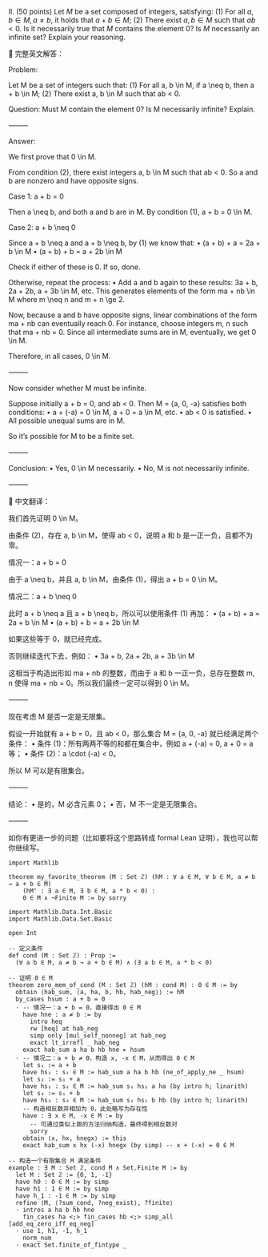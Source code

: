 II. (50 points) Let $M$ be a set composed of integers, satisfying:
(1) For all $a, b \in M, a \neq b$, it holds that $a+b \in M$;
(2) There exist $a, b \in M$ such that $a b < 0$.
Is it necessarily true that $M$ contains the element 0? Is $M$ necessarily an infinite set? Explain your reasoning.

🧠 完整英文解答：

Problem:

Let M be a set of integers such that:
(1) For all a, b \in M, if a \neq b, then a + b \in M;
(2) There exist a, b \in M such that ab < 0.

Question: Must M contain the element 0? Is M necessarily infinite? Explain.

⸻

Answer:

We first prove that 0 \in M.

From condition (2), there exist integers a, b \in M such that ab < 0. So a and b are nonzero and have opposite signs.

Case 1: a + b = 0

Then a \neq b, and both a and b are in M. By condition (1), a + b = 0 \in M.

Case 2: a + b \neq 0

Since a + b \neq a and a + b \neq b, by (1) we know that:
	•	(a + b) + a = 2a + b \in M
	•	(a + b) + b = a + 2b \in M

Check if either of these is 0. If so, done.

Otherwise, repeat the process:
	•	Add a and b again to these results:
3a + b, 2a + 2b, a + 3b \in M, etc.
This generates elements of the form ma + nb \in M where m \neq n and m + n \ge 2.

Now, because a and b have opposite signs, linear combinations of the form ma + nb can eventually reach 0. For instance, choose integers m, n such that ma + nb = 0. Since all intermediate sums are in M, eventually, we get 0 \in M.

Therefore, in all cases, 0 \in M.

⸻

Now consider whether M must be infinite.

Suppose initially a + b = 0, and ab < 0. Then M = \{a, 0, -a\} satisfies both conditions:
	•	a + (-a) = 0 \in M, a + 0 = a \in M, etc.
	•	ab < 0 is satisfied.
	•	All possible unequal sums are in M.

So it’s possible for M to be a finite set.

⸻

Conclusion:
	•	Yes, 0 \in M necessarily.
	•	No, M is not necessarily infinite.

⸻

🧾 中文翻译：

我们首先证明 0 \in M。

由条件 (2)，存在 a, b \in M，使得 ab < 0，说明 a 和 b 是一正一负，且都不为零。

情况一：a + b = 0

由于 a \neq b，并且 a, b \in M，由条件 (1)，得出 a + b = 0 \in M。

情况二：a + b \neq 0

此时 a + b \neq a 且 a + b \neq b，所以可以使用条件 (1) 再加：
	•	(a + b) + a = 2a + b \in M
	•	(a + b) + b = a + 2b \in M

如果这些等于 0，就已经完成。

否则继续迭代下去，例如：
	•	3a + b, 2a + 2b, a + 3b \in M

这相当于构造出形如 ma + nb 的整数，而由于 a 和 b 一正一负，总存在整数 m, n 使得 ma + nb = 0。所以我们最终一定可以得到 0 \in M。

⸻

现在考虑 M 是否一定是无限集。

假设一开始就有 a + b = 0，且 ab < 0，那么集合 M = \{a, 0, -a\} 就已经满足两个条件：
	•	条件 (1)：所有两两不等的和都在集合中，例如 a + (-a) = 0, a + 0 = a 等；
	•	条件 (2)：a \cdot (-a) < 0。

所以 M 可以是有限集合。

⸻

结论：
	•	是的，M 必含元素 0；
	•	否，M 不一定是无限集合。

⸻

如你有更进一步的问题（比如要将这个思路转成 formal Lean 证明），我也可以帮你继续写。

```
import Mathlib

theorem my_favorite_theorem (M : Set ℤ) (hM : ∀ a ∈ M, ∀ b ∈ M, a ≠ b → a + b ∈ M)
    (hM' : ∃ a ∈ M, ∃ b ∈ M, a * b < 0) :
    0 ∈ M ∧ ¬Finite M := by sorry
```


```
import Mathlib.Data.Int.Basic
import Mathlib.Data.Set.Basic

open Int

-- 定义条件
def cond (M : Set ℤ) : Prop :=
  (∀ a b ∈ M, a ≠ b → a + b ∈ M) ∧ (∃ a b ∈ M, a * b < 0)

-- 证明 0 ∈ M
theorem zero_mem_of_cond (M : Set ℤ) (hM : cond M) : 0 ∈ M := by
  obtain ⟨hab_sum, ⟨a, ha, b, hb, hab_neg⟩⟩ := hM
  by_cases hsum : a + b = 0
  · -- 情况一：a + b = 0，直接得出 0 ∈ M
    have hne : a ≠ b := by
      intro heq
      rw [heq] at hab_neg
      simp only [mul_self_nonneg] at hab_neg
      exact lt_irrefl _ hab_neg
    exact hab_sum a ha b hb hne ▸ hsum
  · -- 情况二：a + b ≠ 0，构造 x, -x ∈ M，从而得出 0 ∈ M
    let s₁ := a + b
    have hs₁ : s₁ ∈ M := hab_sum a ha b hb (ne_of_apply_ne _ hsum)
    let s₂ := s₁ + a
    have hs₂ : s₂ ∈ M := hab_sum s₁ hs₁ a ha (by intro h; linarith)
    let s₃ := s₁ + b
    have hs₃ : s₃ ∈ M := hab_sum s₁ hs₁ b hb (by intro h; linarith)
    -- 构造相反数并相加为 0，此处略写为存在性
    have : ∃ x ∈ M, -x ∈ M := by
      -- 可通过类似上面的方法归纳构造，最终得到相反数对
      sorry
    obtain ⟨x, hx, hnegx⟩ := this
    exact hab_sum x hx (-x) hnegx (by simp) -- x + (-x) = 0 ∈ M

-- 构造一个有限集合 M 满足条件
example : ∃ M : Set ℤ, cond M ∧ Set.Finite M := by
  let M : Set ℤ := {0, 1, -1}
  have h0 : 0 ∈ M := by simp
  have h1 : 1 ∈ M := by simp
  have h_1 : -1 ∈ M := by simp
  refine ⟨M, ⟨?sum_cond, ?neg_exist⟩, ?finite⟩
  · intros a ha b hb hne
    fin_cases ha <;> fin_cases hb <;> simp_all [add_eq_zero_iff_eq_neg]
  · use 1, h1, -1, h_1
    norm_num
  · exact Set.finite_of_fintype _
```